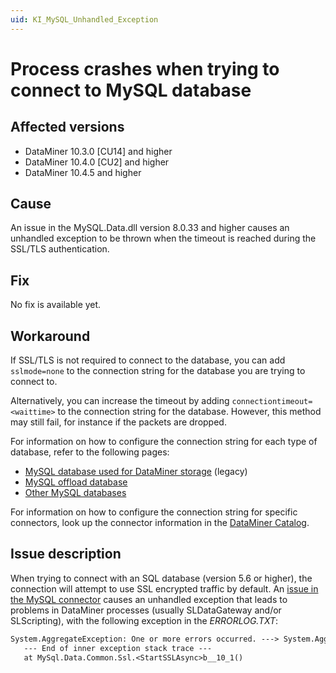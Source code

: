 ```yaml
---
uid: KI_MySQL_Unhandled_Exception
---
```


# Process crashes when trying to connect to MySQL database

## Affected versions

- DataMiner 10.3.0 [CU14] and higher
- DataMiner 10.4.0 [CU2] and higher
- DataMiner 10.4.5 and higher

## Cause

An issue in the MySQL.Data.dll version 8.0.33 and higher causes an unhandled exception to be thrown when the timeout is reached during the SSL/TLS authentication.

## Fix

No fix is available yet.<!-- RN 40200 -->

## Workaround

If SSL/TLS is not required to connect to the database, you can add `sslmode=none` to the connection string for the database you are trying to connect to.

Alternatively, you can increase the timeout by adding `connectiontimeout=<waittime>` to the connection string for the database. However, this method may still fail, for instance if the packets are dropped.

For information on how to configure the connection string for each type of database, refer to the following pages:

- [MySQL database used for DataMiner storage](xref:Configuring_MySQL_database_in_Cube) (legacy)
- [MySQL offload database](xref:Setting_up_an_offload_database)
- [Other MySQL databases](xref:Configuring_an_additional_database)

For information on how to configure the connection string for specific connectors, look up the connector information in the [DataMiner Catalog](https://catalog.dataminer.services/).

## Issue description

When trying to connect with an SQL database (version 5.6 or higher), the connection will attempt to use SSL encrypted traffic by default. An [issue in the MySQL connector](https://bugs.mysql.com/bug.php?id=115572) causes an unhandled exception that leads to problems in DataMiner processes (usually SLDataGateway and/or SLScripting), with the following exception in the *ERRORLOG.TXT*:

```txt
System.AggregateException: One or more errors occurred. ---> System.AggregateException: Authentication to host '<host>' failed. ---> System.IO.IOException: I/O error occurred.
   --- End of inner exception stack trace ---
   at MySql.Data.Common.Ssl.<StartSSLAsync>b__10_1()
```
